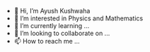 - 👋 Hi, I’m Ayush Kushwaha
- 👀 I’m interested in Physics and Mathematics
- 🌱 I’m currently learning ...
- 💞️ I’m looking to collaborate on ...
- 📫 How to reach me ...

<!---
AyushKushwaha022/AyushKushwaha022 is a ✨ special ✨ repository because its `README.md` (this file) appears on your GitHub profile.
You can click the Preview link to take a look at your changes.
--->
